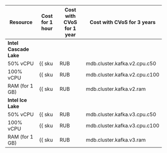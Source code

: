 | Resource       | Cost for 1 hour                                    | Cost with CVoS for 1 year                                                       | Cost with CVoS for 3 years                                                      |
|----------------|----------------------------------------------------|---------------------------------------------------------------------------------|---------------------------------------------------------------------------------|
| **Intel Cascade Lake**                                                                                                                                                                                                                  |
| 50% vCPU       | {{ sku|RUB|mdb.cluster.kafka.v2.cpu.c50|string }}  | −                                                                               | −                                                                               |
| 100% vCPU      | {{ sku|RUB|mdb.cluster.kafka.v2.cpu.c100|string }} | {{ sku|RUB|v1.commitment.selfcheckout.m6.mdb.kafka.cpu.c100.v2|string }} (-15%) | {{ sku|RUB|v1.commitment.selfcheckout.y1.mdb.kafka.cpu.c100.v2|string }} (-22%) |
| RAM (for 1 GB) | {{ sku|RUB|mdb.cluster.kafka.v2.ram|string }}      | {{ sku|RUB|v1.commitment.selfcheckout.m6.mdb.kafka.ram.v2|string }} (-15%)      | {{ sku|RUB|v1.commitment.selfcheckout.y1.mdb.kafka.ram.v2|string }} (-22%)      |
| **Intel Ice Lake**                                                                                                                                                                                                                      |
| 50% vCPU       | {{ sku|RUB|mdb.cluster.kafka.v3.cpu.c50|string }}  | -                                                                               | -                                                                               |
| 100% vCPU      | {{ sku|RUB|mdb.cluster.kafka.v3.cpu.c100|string }} | {{ sku|RUB|v1.commitment.selfcheckout.m6.mdb.kafka.cpu.c100.v3|string }} (-15%) | {{ sku|RUB|v1.commitment.selfcheckout.y1.mdb.kafka.cpu.c100.v3|string }} (-22%) |
| RAM (for 1 GB) | {{ sku|RUB|mdb.cluster.kafka.v3.ram|string }}      | {{ sku|RUB|v1.commitment.selfcheckout.m6.mdb.kafka.ram.v3|string }} (-15%)      | {{ sku|RUB|v1.commitment.selfcheckout.y1.mdb.kafka.ram.v3|string }} (-22%)      |
